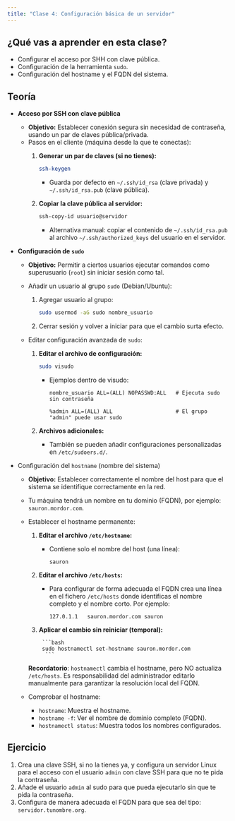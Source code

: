 ```yaml
---
title: "Clase 4: Configuración básica de un servidor"
---
```


## ¿Qué vas a aprender en esta clase?

* Configurar el acceso por SHH con clave pública.
* Configuración de la herramienta `sudo`.
* Configuración del hostname y el FQDN del sistema. 

## Teoría

* **Acceso por SSH con clave pública**

    * **Objetivo:** Establecer conexión segura sin necesidad de contraseña, usando un par de claves pública/privada.
    * Pasos en el cliente (máquina desde la que te conectas):
        1. **Generar un par de claves (si no tienes):**
           ```bash
           ssh-keygen
           ```
           * Guarda por defecto en `~/.ssh/id_rsa` (clave privada) y `~/.ssh/id_rsa.pub` (clave pública).

        2. **Copiar la clave pública al servidor:**

           ```bash
           ssh-copy-id usuario@servidor
           ```

           * Alternativa manual: copiar el contenido de `~/.ssh/id_rsa.pub` al archivo `~/.ssh/authorized_keys` del usuario en el servidor.

* **Configuración de `sudo`**

    * **Objetivo:** Permitir a ciertos usuarios ejecutar comandos como superusuario (`root`) sin iniciar sesión como tal.

    * Añadir un usuario al grupo `sudo` (Debian/Ubuntu):

        1. Agregar usuario al grupo:

           ```bash
           sudo usermod -aG sudo nombre_usuario
           ```

        2. Cerrar sesión y volver a iniciar para que el cambio surta efecto.

    * Editar configuración avanzada de `sudo`:

        1. **Editar el archivo de configuración:**

           ```bash
           sudo visudo
           ```

           * Ejemplos dentro de visudo:

             ```plaintext
             nombre_usuario ALL=(ALL) NOPASSWD:ALL   # Ejecuta sudo sin contraseña
             ```

             ```plaintext
             %admin ALL=(ALL) ALL                    # El grupo "admin" puede usar sudo
             ```

        2. **Archivos adicionales:**
            * También se pueden añadir configuraciones personalizadas en `/etc/sudoers.d/`.

* Configuración del `hostname` (nombre del sistema)

    * **Objetivo:** Establecer correctamente el nombre del host para que el sistema se identifique correctamente en la red.
    * Tu máquina tendrá un nombre en tu dominio (FQDN), por ejemplo: `sauron.mordor.com`.
    * Establecer el hostname permanente:

        1. **Editar el archivo `/etc/hostname`:**

           * Contiene solo el nombre del host (una línea):

             ```plaintext
             sauron
             ```

        2. **Editar el archivo `/etc/hosts`:**

            * Para configurar de forma adecuada el FQDN crea una línea en el fichero `/etc/hosts` donde identificas el nombre completo y el nombre corto. Por ejemplo:

    	        ```
    	        127.0.1.1	sauron.mordor.com sauron
    	        ```

        3. **Aplicar el cambio sin reiniciar (temporal):**

                ```bash
                sudo hostnamectl set-hostname sauron.mordor.com
                 ```

        **Recordatorio**: `hostnamectl` cambia el hostname, pero NO actualiza `/etc/hosts`. Es responsabilidad del administrador editarlo manualmente para garantizar la resolución local del FQDN.

    * Comprobar el hostname:
        * `hostname`: Muestra el hostname.
        * `hostname -f`: Ver el nombre de dominio completo (FQDN).
        * `hostnamectl status`: Muestra todos los nombres configurados.

## Ejercicio

1. Crea una clave SSH, si no la tienes ya, y configura un servidor Linux para el acceso con el usuario `admin` con clave SSH para que no te pida la contraseña.
2. Añade el usuario `admin` al sudo para que pueda ejecutarlo sin que te pida la contraseña.
3. Configura de manera adecuada el FQDN para que sea del tipo: `servidor.tunombre.org`.

